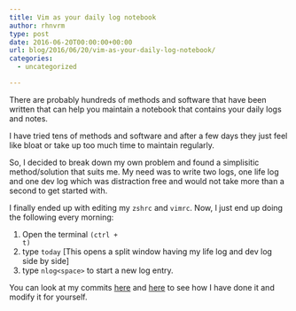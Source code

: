 ```yaml
---
title: Vim as your daily log notebook
author: rhnvrm
type: post
date: 2016-06-20T00:00:00+00:00
url: blog/2016/06/20/vim-as-your-daily-log-notebook/
categories:
  - uncategorized

---
```

There are probably hundreds of methods and software that have been written that can help you maintain a notebook that contains your daily logs and notes.

I have tried tens of methods and software and after a few days they just feel like bloat or take up too much time to maintain regularly.

So, I decided to break down my own problem and found a simplisitic method/solution that suits me. My need was to write two logs, one life log and one dev log which was distraction free and would not take more than a second to get started with.

I finally ended up with editing my <code class="highlighter-rouge">zshrc</code> and <code class="highlighter-rouge">vimrc</code>. Now, I just end up doing the following every morning:

  1. Open the terminal <code class="highlighter-rouge">(ctrl + t)</code>
  2. type <code class="highlighter-rouge">today</code> [This opens a split window having my life log and dev log side by side]
  3. type <code class="highlighter-rouge">nlog&lt;space&gt;</code> to start a new log entry.

You can look at my commits [here][1] and [here][2] to see how I have done it and modify it for yourself.

 [1]: https://github.com/rhnvrm/dotfiles/commit/04a61fdb0a671e6de64f37730845b85fa7bf6109
 [2]: https://github.com/rhnvrm/dotfiles/commit/81ebfa3f804032c8386d741232daa9744c54429c